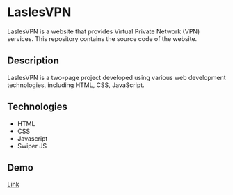 # LaslesVPN
<p>LaslesVPN is a website that provides Virtual Private Network (VPN) services. This repository contains the source code of the website.</p>

<h2>Description</h2>
<p>LaslesVPN is a two-page project developed using various web development technologies, including HTML, CSS, JavaScript.</p>

<h2>Technologies</h2>
<ul>
  <li>HTML</li>
  <li>CSS</li>
  <li>Javascript</li>
  <li>Swiper JS</li>
</ul>

<h2>Demo</h2>
<a href="https://laslesvpn2.netlify.app/"> Link </a>
